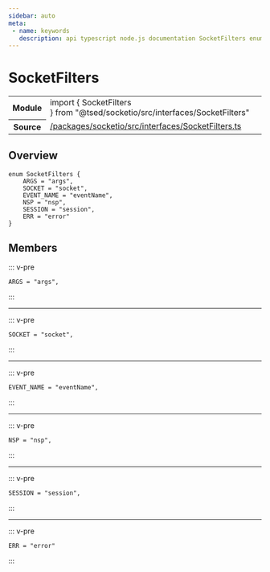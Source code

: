 ```yaml
---
sidebar: auto
meta:
 - name: keywords
   description: api typescript node.js documentation SocketFilters enum
---
```

# SocketFilters <Badge text="Enum" type="enum"/>
<!-- Summary -->
<section class="symbol-info"><table class="is-full-width"><tbody><tr><th>Module</th><td><div class="lang-typescript"><span class="token keyword">import</span> { SocketFilters }&nbsp;<span class="token keyword">from</span>&nbsp;<span class="token string">"@tsed/socketio/src/interfaces/SocketFilters"</span></div></td></tr><tr><th>Source</th><td><a href="https://github.com/Romakita/ts-express-decorators/blob/v5.0.2/packages/socketio/src/interfaces/SocketFilters.ts#L0-L0">/packages/socketio/src/interfaces/SocketFilters.ts</a></td></tr></tbody></table></section>

<!-- Overview -->
## Overview


<pre><code class="typescript-lang "><span class="token keyword">enum</span> SocketFilters <span class="token punctuation">{</span>
    ARGS<span class="token punctuation"> = </span><span class="token string">"args"</span><span class="token punctuation">,</span>
    SOCKET<span class="token punctuation"> = </span><span class="token string">"socket"</span><span class="token punctuation">,</span>
    EVENT_NAME<span class="token punctuation"> = </span><span class="token string">"eventName"</span><span class="token punctuation">,</span>
    NSP<span class="token punctuation"> = </span><span class="token string">"nsp"</span><span class="token punctuation">,</span>
    SESSION<span class="token punctuation"> = </span><span class="token string">"session"</span><span class="token punctuation">,</span>
    ERR<span class="token punctuation"> = </span><span class="token string">"error"</span>
<span class="token punctuation">}</span></code></pre>



<!-- Members -->




## Members


::: v-pre

<div class="method-overview">
<pre><code class="typescript-lang ">ARGS<span class="token punctuation"> = </span><span class="token string">"args"</span><span class="token punctuation">,</span></code></pre>

</div>



:::



***



::: v-pre

<div class="method-overview">
<pre><code class="typescript-lang ">SOCKET<span class="token punctuation"> = </span><span class="token string">"socket"</span><span class="token punctuation">,</span></code></pre>

</div>



:::



***



::: v-pre

<div class="method-overview">
<pre><code class="typescript-lang ">EVENT_NAME<span class="token punctuation"> = </span><span class="token string">"eventName"</span><span class="token punctuation">,</span></code></pre>

</div>



:::



***



::: v-pre

<div class="method-overview">
<pre><code class="typescript-lang ">NSP<span class="token punctuation"> = </span><span class="token string">"nsp"</span><span class="token punctuation">,</span></code></pre>

</div>



:::



***



::: v-pre

<div class="method-overview">
<pre><code class="typescript-lang ">SESSION<span class="token punctuation"> = </span><span class="token string">"session"</span><span class="token punctuation">,</span></code></pre>

</div>



:::



***



::: v-pre

<div class="method-overview">
<pre><code class="typescript-lang ">ERR<span class="token punctuation"> = </span><span class="token string">"error"</span></code></pre>

</div>



:::